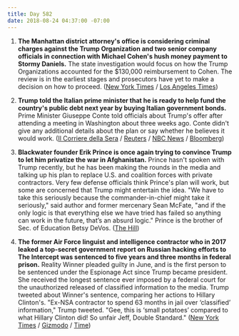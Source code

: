 ```yaml
---
title: Day 582
date: 2018-08-24 04:37:00 -07:00
---
```


1. **The Manhattan district attorney's office is considering criminal charges against the Trump Organization and two senior company officials in connection with Michael Cohen's hush money payment to Stormy Daniels.** The state investigation would focus on how the Trump Organizations accounted for the $130,000 reimbursement to Cohen. The review is in the earliest stages and prosecutors have yet to make a decision on how to proceed. ([New York Times](https://www.nytimes.com/2018/08/23/nyregion/trump-organization-criminal-charges-vance.html) / [Los Angeles Times](http://www.latimes.com/politics/la-na-pol-trump-cohen-business-20180823-story.html))

2. **Trump told the Italian prime minister that he is ready to help fund the country's public debt next year by buying Italian government bonds.** Prime Minister Giuseppe Conte told officials about Trump's offer after attending a meeting in Washington about three weeks ago. Conte didn't give any additional details about the plan or say whether he believes it would work. ([Il Corriere della Sera](https://www.corriere.it/economia/18_agosto_23/offerta-trump-giuseppe-conte-sul-debito-avrete-nostro-aiuto-8efb3fac-a716-11e8-9969-1b4199c31e82.shtml) / [Reuters](https://www.reuters.com/article/us-italy-us-debt/trump-offered-italy-help-to-fund-public-debt-next-year-newspaper-idUSKCN1L90KC) / [NBC News](https://www.cnbc.com/2018/08/24/trump-has-reportedly-offered-us-funds-to-buy-italian-debt.html) / [Bloomberg](https://www.bloomberg.com/news/articles/2018-08-24/trump-said-to-offer-italy-help-by-buying-bonds-corriere-reports))

3. **Blackwater founder Erik Prince is once again trying to convince Trump to let him privatize the war in Afghanistan.** Prince hasn't spoken with Trump recently, but he has been making the rounds in the media and talking up his plan to replace U.S. and coalition forces with private contractors. Very few defense officials think Prince's plan will work, but some are concerned that Trump might entertain the idea. "We have to take this seriously because the commander-in-chief might take it seriously," said author and former mercenary Sean McFate, "and if the only logic is that everything else we have tried has failed so anything can work in the future, that’s an absurd logic." Prince is the brother of Sec. of Education Betsy DeVos. ([The Hill](http://thehill.com/policy/defense/403146-faced-with-opposition-erik-prince-shops-his-plan-for-afghanistan))

4. **The former Air Force linguist and intelligence contractor who in 2017 leaked a top-secret government report on Russian hacking efforts to The Intercept was sentenced to five years and three months in federal prison.** Reality Winner pleaded guilty in June, and is the first person to be sentenced under the Espionage Act since Trump became president. She received the longest sentence ever imposed by a federal court for the unauthorized released of classified information to the media. Trump tweeted about Winner's sentence, comparing her actions to Hillary Clinton's. "Ex-NSA contractor to spend 63 months in jail over ‘classified’ information," Trump tweeted. "Gee, this is ‘small potatoes’ compared to what Hillary Clinton did! So unfair Jeff, Double Standard." ([New York Times](https://www.nytimes.com/2018/08/23/us/reality-winner-nsa-sentence.html) / [Gizmodo](https://gizmodo.com/president-trump-weighs-in-on-reality-winner-sentencing-1828572960) / [Time](http://time.com/5377202/donald-trump-reality-winner-sentence-unfair/))